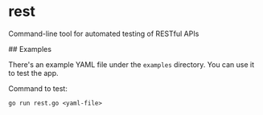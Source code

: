 # rest
Command-line tool for automated testing of RESTful APIs

## Examples

There's an example YAML file under the `examples` directory. You can use it to test the app.

Command to test:
```shell
go run rest.go <yaml-file>
```